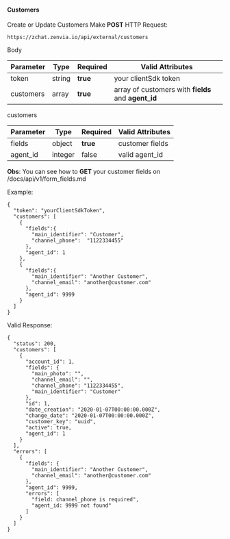 #### Customers
Create or Update Customers
Make **POST** HTTP Request:
```
https://zchat.zenvia.io/api/external/customers
```
Body

| Parameter  | Type  | Required   | Valid Attributes  |
| ------------ | ------------ | ------------ | ------------ |
| token | string | **true** | your clientSdk token |
| customers | array | **true** | array of customers with **fields** and **agent_id** |

customers

| Parameter | Type | Required | Valid Attributes |
| ------------ | ------------ | ------------ | ------------ |
| fields | object | **true** | customer fields |
| agent_id | integer | false | valid agent_id |

**Obs**: You can see how to **GET** your customer fields on /docs/api/v1/form_fields.md

Example:
```
{
  "token": "yourClientSdkToken",
  "customers": [
    {
      "fields":{
        "main_identifier": "Customer",
        "channel_phone":  "1122334455"
      },
      "agent_id": 1
    },
    {
      "fields":{
        "main_identifier": "Another Customer",
        "channel_email": "another@customer.com"
      },
      "agent_id": 9999
    }
  ]
}
```

Valid Response:
```
{
  "status": 200,
  "customers": [
    {
      "account_id": 1,
      "fields": {
        "main_photo": "",
        "channel_email": "",
        "channel_phone": "1122334455",
        "main_identifier": "Customer"
      },
      "id": 1,
      "date_creation": "2020-01-07T00:00:00.000Z",
      "change_date": "2020-01-07T00:00:00.000Z",
      "customer_key": "uuid",
      "active": true,
      "agent_id": 1
    }
  ],
  "errors": [
    {
      "fields": {
        "main_identifier": "Another Customer",
        "channel_email": "another@customer.com"
      },
      "agent_id": 9999,
      "errors": [
        "field: channel_phone is required",
        "agent_id: 9999 not found"
      ]
    }
  ]
}
```

